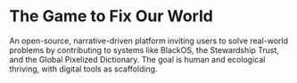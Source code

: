 # The Game to Fix Our World

An open-source, narrative-driven platform inviting users to solve real-world problems by contributing to systems like BlackOS, the Stewardship Trust, and the Global Pixelized Dictionary. The goal is human and ecological thriving, with digital tools as scaffolding.
